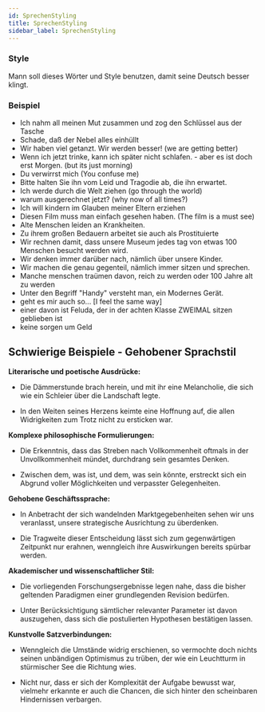```yaml
---
id: SprechenStyling
title: SprechenStyling
sidebar_label: SprechenStyling
---
```


### Style

Mann soll dieses Wörter und Style benutzen, damit seine Deutsch besser klingt.

### Beispiel

- Ich nahm all meinen Mut zusammen und zog den Schlüssel aus der Tasche
- Schade, daß der Nebel alles einhüllt
- Wir haben viel getanzt. Wir werden besser! (we are getting better)
- Wenn ich jetzt trinke, kann ich später nicht schlafen. - aber es ist doch erst Morgen. (but its just morning)
- Du verwirrst mich (You confuse me)
- Bitte halten Sie ihn vom Leid und Tragodie ab, die ihn erwartet.
- Ich werde durch die Welt ziehen (go through the world)
- warum ausgerechnet jetzt? (why now of all times?)
- Ich will kindern im Glauben meiner Eltern erziehen
- Diesen Film muss man einfach gesehen haben. (The film is a must see)
- Alte Menschen leiden an Krankheiten.
- Zu ihrem großen Bedauern arbeitet sie auch als Prostituierte
- Wir rechnen damit, dass unsere Museum jedes tag von etwas 100 Menschen besucht werden wird.
- Wir denken immer darüber nach, nämlich über unsere Kinder.
- Wir machen die genau gegenteil, nämlich immer sitzen und sprechen.
- Manche menschen traümen davon, reich zu werden oder 100 Jahre alt zu werden
- Unter den Begriff "Handy" versteht man, ein Modernes Gerät.
- geht es mir auch so... [I feel the same way]
- einer davon ist Feluda, der in der achten Klasse ZWEIMAL sitzen geblieben ist
- keine sorgen um Geld

## Schwierige Beispiele - Gehobener Sprachstil

**Literarische und poetische Ausdrücke:**

- Die Dämmerstunde brach herein, und mit ihr eine Melancholie, die sich wie ein Schleier über die Landschaft legte.

- In den Weiten seines Herzens keimte eine Hoffnung auf, die allen Widrigkeiten zum Trotz nicht zu ersticken war.

**Komplexe philosophische Formulierungen:**

- Die Erkenntnis, dass das Streben nach Vollkommenheit oftmals in der Unvollkommenheit mündet, durchdrang sein gesamtes Denken.

- Zwischen dem, was ist, und dem, was sein könnte, erstreckt sich ein Abgrund voller Möglichkeiten und verpasster Gelegenheiten.

**Gehobene Geschäftssprache:**

- In Anbetracht der sich wandelnden Marktgegebenheiten sehen wir uns veranlasst, unsere strategische Ausrichtung zu überdenken.

- Die Tragweite dieser Entscheidung lässt sich zum gegenwärtigen Zeitpunkt nur erahnen, wenngleich ihre Auswirkungen bereits spürbar werden.

**Akademischer und wissenschaftlicher Stil:**

- Die vorliegenden Forschungsergebnisse legen nahe, dass die bisher geltenden Paradigmen einer grundlegenden Revision bedürfen.

- Unter Berücksichtigung sämtlicher relevanter Parameter ist davon auszugehen, dass sich die postulierten Hypothesen bestätigen lassen.

**Kunstvolle Satzverbindungen:**

- Wenngleich die Umstände widrig erschienen, so vermochte doch nichts seinen unbändigen Optimismus zu trüben, der wie ein Leuchtturm in stürmischer See die Richtung wies.

- Nicht nur, dass er sich der Komplexität der Aufgabe bewusst war, vielmehr erkannte er auch die Chancen, die sich hinter den scheinbaren Hindernissen verbargen.
